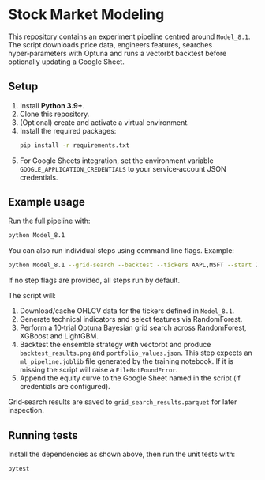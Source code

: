 # Stock Market Modeling

This repository contains an experiment pipeline centred around `Model_8.1`. The script downloads price data, engineers features, searches hyper‑parameters with Optuna and runs a vectorbt backtest before optionally updating a Google Sheet.

## Setup

1. Install **Python 3.9+**.
2. Clone this repository.
3. (Optional) create and activate a virtual environment.
4. Install the required packages:
   ```bash
   pip install -r requirements.txt
   ```
5. For Google Sheets integration, set the environment variable
    `GOOGLE_APPLICATION_CREDENTIALS` to your service‑account JSON credentials.

## Example usage

Run the full pipeline with:

```bash
python Model_8.1
```

You can also run individual steps using command line flags. Example:

```bash
python Model_8.1 --grid-search --backtest --tickers AAPL,MSFT --start 2020-01-01 --end 2023-01-01
```

If no step flags are provided, all steps run by default.

The script will:

1. Download/cache OHLCV data for the tickers defined in `Model_8.1`.
2. Generate technical indicators and select features via RandomForest.
3. Perform a 10‑trial Optuna Bayesian grid search across RandomForest, XGBoost and LightGBM.
4. Backtest the ensemble strategy with vectorbt and produce `backtest_results.png`
   and `portfolio_values.json`. This step expects an `ml_pipeline.joblib` file
   generated by the training notebook. If it is missing the script will raise a
   `FileNotFoundError`.
5. Append the equity curve to the Google Sheet named in the script (if credentials
   are configured).

Grid‑search results are saved to `grid_search_results.parquet` for later inspection.

## Running tests

Install the dependencies as shown above, then run the unit tests with:

```bash
pytest
```
